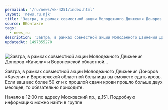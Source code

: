 ```yaml
---
permalink: '/ru/news/vk-4251/index.html'
layout: 'news.ru.njk'
title: 'Завтра, в рамках совместной акции Молодежного Движения Доноров «Качели» и Воронежской областной'
source: ВКонтакте
tags:
  - news_ru
description: 'Завтра, в рамках совместной акции Молодежного Движения Доноров «Качели» и Воронежской областной…'
updatedAt: 1497355270
---
```

![Завтра, в рамках совместной акции Молодежного Движения Доноров «Качели» и Воронежской областной…](https://sun9-23.userapi.com/impf/c637719/v637719501/61954/EgA7AcrNyV4.jpg?size=1146x600&quality=96&proxy=1&sign=fee71d27b7830e38730a4efb15fe72ab&c_uniq_tag=vFxzVN9oGjDpTyY5DkzM5MG3Uqq692jBfMYbGps6Rjk&type=album)

Завтра, в рамках совместной акции Молодежного Движения Доноров «Качели» и Воронежской областной больницы вы сможете сдать кровь. Если ваш вес более 50 кг и с прошлой сдачи крови прошло больше двух месяцев, то обязательно приходите.

Начало в 12:00 по адресу Московский пр., д.151.
Подробную информацию можно найти в группе

